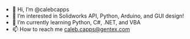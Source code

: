 - 👋 Hi, I’m @calebcapps
- 👀 I’m interested in Solidworks API, Python, Arduino, and GUI design!
- 🌱 I’m currently learning Python, C#, .NET, and VBA
- 📫 How to reach me caleb.capps@gentex.com

<!---
calebcapps/calebcapps is a ✨ special ✨ repository because its `README.md` (this file) appears on your GitHub profile.
You can click the Preview link to take a look at your changes.
--->
